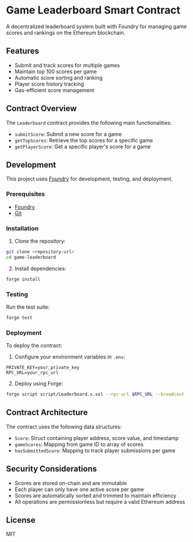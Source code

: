 # Game Leaderboard Smart Contract

A decentralized leaderboard system built with Foundry for managing game scores and rankings on the Ethereum blockchain.

## Features

- Submit and track scores for multiple games
- Maintain top 100 scores per game
- Automatic score sorting and ranking
- Player score history tracking
- Gas-efficient score management

## Contract Overview

The `Leaderboard` contract provides the following main functionalities:

- `submitScore`: Submit a new score for a game
- `getTopScores`: Retrieve the top scores for a specific game
- `getPlayerScore`: Get a specific player's score for a game

## Development

This project uses [Foundry](https://getfoundry.sh/) for development, testing, and deployment.

### Prerequisites

- [Foundry](https://getfoundry.sh/)
- [Git](https://git-scm.com/)

### Installation

1. Clone the repository:
```bash
git clone <repository-url>
cd game-leaderboard
```

2. Install dependencies:
```bash
forge install
```

### Testing

Run the test suite:
```bash
forge test
```

### Deployment

To deploy the contract:

1. Configure your environment variables in `.env`:
```
PRIVATE_KEY=your_private_key
RPC_URL=your_rpc_url
```

2. Deploy using Forge:
```bash
forge script script/Leaderboard.s.sol --rpc-url $RPC_URL --broadcast
```

## Contract Architecture

The contract uses the following data structures:
- `Score`: Struct containing player address, score value, and timestamp
- `gameScores`: Mapping from game ID to array of scores
- `hasSubmittedScore`: Mapping to track player submissions per game

## Security Considerations

- Scores are stored on-chain and are immutable
- Each player can only have one active score per game
- Scores are automatically sorted and trimmed to maintain efficiency
- All operations are permissionless but require a valid Ethereum address

## License

MIT
